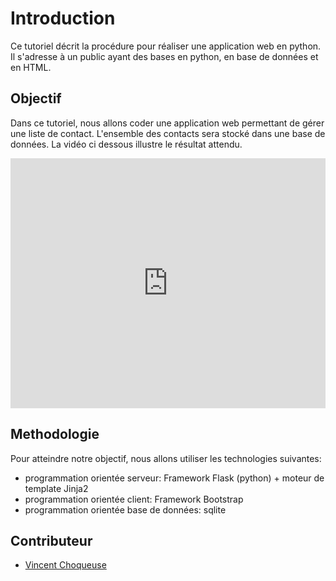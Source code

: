 # Introduction

Ce tutoriel décrit la procédure pour réaliser une application web en python. Il s'adresse à un public ayant des bases en python, en base de données et en HTML.

## Objectif

Dans ce tutoriel, nous allons coder une application web permettant de gérer une liste de contact. L'ensemble des contacts sera stocké dans une base de données. La vidéo ci dessous illustre le résultat attendu.


<iframe width="100%" height="400" src="https://youtu.be/3TWU1YbLeGA?rel=0" frameborder="0" allowfullscreen></iframe>


## Methodologie

Pour atteindre notre objectif, nous allons utiliser les technologies suivantes:
* programmation orientée serveur: Framework Flask (python) + moteur de template Jinja2 
* programmation orientée client: Framework Bootstrap
* programmation orientée base de données: sqlite


## Contributeur

* [Vincent Choqueuse](https://www.v-choqueuse.com)





